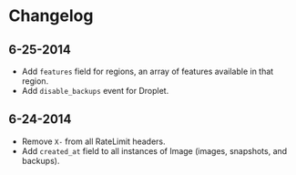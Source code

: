 # Changelog

## 6-25-2014

 - Add `features` field for regions, an array of features available in that region.
 - Add `disable_backups` event for Droplet.

## 6-24-2014

 - Remove `X-` from all RateLimit headers.
 - Add `created_at` field to all instances of Image (images, snapshots, and backups).
